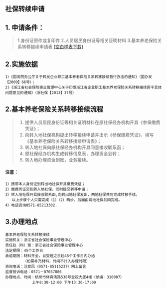 社保转续申请
-------
## 1. 申请条件：


>1.身份证原件或复印件
>2.人员居民身份证等相关证明材料
>3.基本养老保险关系转移接续申请表  [[空白样表下载]](http://fw.zjhrss.gov.cn/ga03/10121/1488178704880.xls)
## 2.实施依据
	1）《国务院办公厅关于转发企业职工基本养老保险关系转移接续暂行办法的通知》（国办发【2009】66号）；
	2)《浙江省社会保险事业管理中心关于印发浙江省企业职工基本养老保险关系转移接续若干具体问题意见的通知》（浙社保【2013】37号）



## 2.基本养老保险关系转移接续流程
>1.  提供人员居民身份证等相关证明材料在原社保经办机构开具《参保缴费凭证》；
>2. 向转入地社保机构提出转移接续申请并出示《参保缴费凭证》，填写《基本养老保险关系转移接续申请表》；
>3. 转入地社保向原社保经办机构开具同意接收联系函；
>4. 原社保经办机构生成转移信息表，办理资金划转；
>5. 转入地办理资金到账，业务接续。
#### 注意：
	1）携带本人身份证到转出地社保开具缴费凭证；
	2）缴费凭证交到转入地社保，同时提交转移申请；
	3）转入地社保开具接收联系函,向转出地社保发出，两地社保共同完成转移手续。
	   以上步骤个人只需完成（1）（2）两步，后面由两地社保共同完成。
	4）电话咨询0571-85213302.
##  3.办理地点
````
基本养老保险关系转移接续
实施机关：浙江省社会保险事业管理中心
责任处（科）室：浙江省社会保险事业管理中心
法定期限：45个工作日
承诺期限：材料齐全，自受理之日起45个工作日内办结
		（如需补充材料，时间不计入办理时限）
咨询电话：汪竞凤（0571-85115237）网上留言
监督投诉电话：0571－87057086
办理地点、时间：杭州市体育场路538号金祝大厦4楼（邮编：310007）
			上午8:30-12:00 下午13:30-17:00
``````



<!--stackedit_data:
eyJoaXN0b3J5IjpbMTM3NTMyNjAxMF19
-->